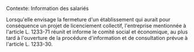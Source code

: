 Contexte: Information des salariés

Lorsqu'elle envisage la fermeture d'un établissement qui aurait pour conséquence un projet de licenciement collectif, l'entreprise mentionnée à l'article L. 1233-71 réunit et informe le comité social et économique, au plus tard à l'ouverture de la procédure d'information et de consultation prévue à l'article L. 1233-30.